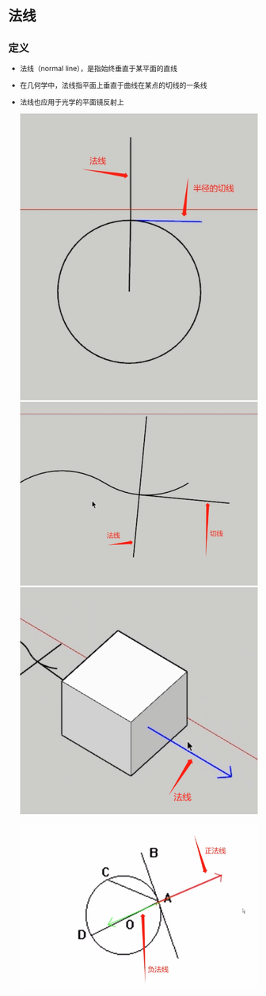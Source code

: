# 法线

## 定义

+ 法线（normal line），是指始终垂直于某平面的直线
+ 在几何学中，法线指平面上垂直于曲线在某点的切线的一条线
+ 法线也应用于光学的平面镜反射上

  ![圆的法线](images/圆的法线.png)
  ![曲线的法线](images/曲线的法线.png)
  ![长方体法线](images/长方体法线.jpg)

  ![正法线与负法线](images/正法线与负法线.png)
